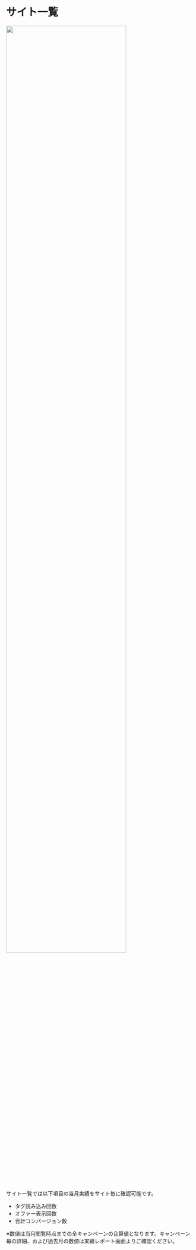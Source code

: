 # サイト一覧

<img src="https://github.com/f-code/code-mc-docs/blob/master/ja/images/s1.PNG" width=80%>

サイト一覧では以下項目の当月実績をサイト毎に確認可能です。
* タグ読み込み回数
* オファー表示回数
* 合計コンバージョン数

※数値は当月閲覧時点までの全キャンペーンの合算値となります。キャンペーン毎の詳細、および過去月の数値は実績レポート画面よりご確認ください。
